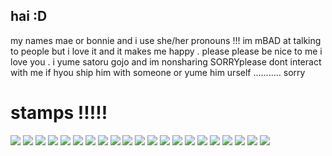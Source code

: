 ## hai :D
my names mae or bonnie and i use she/her pronouns !!! im mBAD at talking to people but i love it and it makes me happy .
please please be nice to me i love you .
i yume satoru gojo and im nonsharing SORRYplease dont interact with me if hyou ship him with someone or yume him urself ........... sorry 

# stamps !!!!!
![](https://files.catbox.moe/hzvp2d.gif) ![](https://files.catbox.moe/eshyfz.gif) ![](https://files.catbox.moe/fdc6d1.png) ![](https://files.catbox.moe/m55pkk.gif) ![](https://files.catbox.moe/kh2wbe.gif) ![](https://files.catbox.moe/akbw1a.gif) ![](https://files.catbox.moe/esxb81.gif) ![](https://files.catbox.moe/ebbswx.gif) ![](https://files.catbox.moe/0q33rr.gif) ![](https://files.catbox.moe/g5pd4h.png) ![](https://files.catbox.moe/j4l52v.png) ![](https://files.catbox.moe/63cmd8.png) ![](https://files.catbox.moe/yeernl.gif) ![](https://files.catbox.moe/w3s1yu.png) ![](https://files.catbox.moe/2q8a80.gif) ![](https://files.catbox.moe/3hgu1m.gif) ![](https://files.catbox.moe/oqmnc8.jpeg) ![](https://files.catbox.moe/jhmcsj.png) ![](https://files.catbox.moe/kundmc.jpeg) ![](https://files.catbox.moe/qz4mte.png) ![](https://files.catbox.moe/hvy8px.gif)
